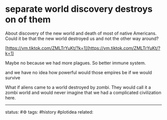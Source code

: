 # separate world discovery destroys on of them
About discovery of the new world and death of most of native Americans.
Could it be that the new world destroyed us and not the other way around?  
  
[https://vm.tiktok.com/ZMLTrYuKt/?k=1](https://vm.tiktok.com/ZMLTrYuKt/?k=1)  
  
Maybe no because we had more plagues. So better immune system.


and we have no idea how powerful would those empires be if we would survive


What if aliens came to a world destroyed by zombi. They would call it a zombi world and would never imagine that we had a complicated civilization here.


---
status: #⚙️ 
tags: #history #plotidea 
related: 